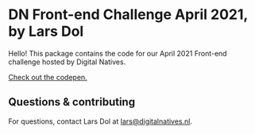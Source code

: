 # DN Front-end Challenge April 2021, by Lars Dol

Hello! This package contains the code for our April 2021 Front-end challenge hosted by Digital Natives.

[Check out the codepen.](https://codepen.io/LarsDol/pen/VwPpNpq)

## Questions & contributing
For questions, contact Lars Dol at lars@digitalnatives.nl.
